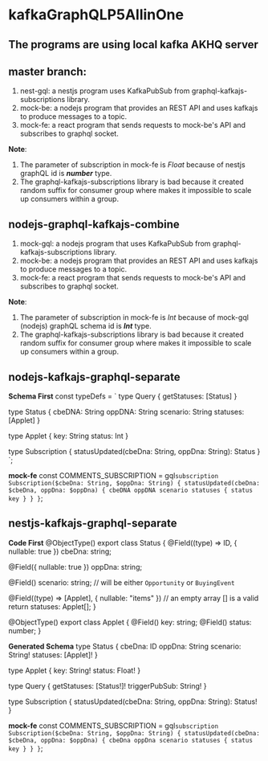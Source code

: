 # kafkaGraphQLP5AllinOne

## The programs are using local kafka AKHQ server

## master branch: 
1. nest-gql: a nestjs program uses KafkaPubSub from graphql-kafkajs-subscriptions library.
2. mock-be: a nodejs program that provides an REST API and uses kafkajs to produce messages to a topic.
3. mock-fe: a react program that sends requests to mock-be's API and subscribes to graphql socket. 

**Note**: 
1. The parameter of subscription in mock-fe is *Float* because of nestjs graphQL id is ***number*** type.
2. The graphql-kafkajs-subscriptions library is bad because it created random suffix for consumer group where makes it impossible to scale up consumers within a group.

## nodejs-graphql-kafkajs-combine
1. mock-gql: a nodejs program that uses KafkaPubSub from graphql-kafkajs-subscriptions library.
2. mock-be: a nodejs program that provides an REST API and uses kafkajs to produce messages to a topic.
3. mock-fe: a react program that sends requests to mock-be's API and subscribes to graphql socket. 

**Note**: 
1. The parameter of subscription in mock-fe is *Int* because of mock-gql (nodejs) graphQL schema id is ***Int*** type.
2. The graphql-kafkajs-subscriptions library is bad because it created random suffix for consumer group where makes it impossible to scale up consumers within a group.

## nodejs-kafkajs-graphql-separate
**Schema First**
const typeDefs = `
  type Query {
    getStatuses: [Status]
  }

  type Status {
    cbeDNA: String
    oppDNA: String
    scenario: String
    statuses: [Applet]
  }

  type Applet {
    key: String
    status: Int
  }

  type Subscription {
    statusUpdated(cbeDna: String, oppDna: String): Status
  }
`;

**mock-fe**
const COMMENTS_SUBSCRIPTION = gql`
subscription Subscription($cbeDna: String, $oppDna: String) {
  statusUpdated(cbeDna: $cbeDna, oppDna: $oppDna) {
    cbeDNA
    oppDNA
    scenario
    statuses {
      status
      key
    }
  }
}
`;

## nestjs-kafkajs-graphql-separate
**Code First**
@ObjectType()
export class Status {
  @Field((type) => ID, { nullable: true })
  cbeDna: string;

  @Field({ nullable: true })
  oppDna: string;

  @Field()
  scenario: string; // will be either `Opportunity` or `BuyingEvent`

  @Field((type) => [Applet], { nullable: "items" }) // an empty array [] is a valid return
  statuses: Applet[];
}

@ObjectType()
export class Applet {
  @Field()
  key: string;
  @Field()
  status: number;
}

**Generated Schema**
type Status {
  cbeDna: ID
  oppDna: String
  scenario: String!
  statuses: [Applet]!
}

type Applet {
  key: String!
  status: Float!
}

type Query {
  getStatuses: [Status!]!
  triggerPubSub: String!
}

type Subscription {
  statusUpdated(cbeDna: String, oppDna: String): Status!
}

**mock-fe**
const COMMENTS_SUBSCRIPTION = gql`
subscription Subscription($cbeDna: String, $oppDna: String) {
  statusUpdated(cbeDna: $cbeDna, oppDna: $oppDna) {
    cbeDna
    oppDna
    scenario
    statuses {
      status
      key
    }
  }
}
`;
